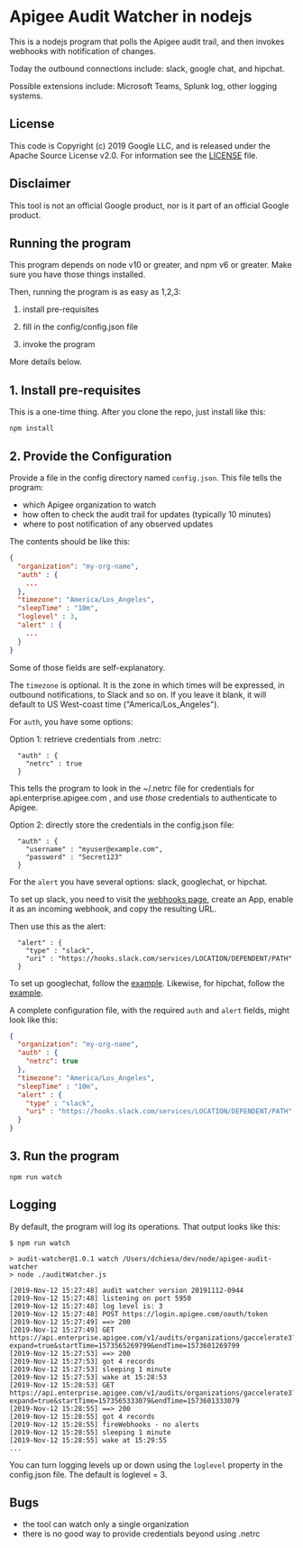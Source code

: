 # Apigee Audit Watcher in nodejs

This is a nodejs program that polls the Apigee audit trail, and
then invokes webhooks with notification of changes.

Today the outbound connections include: slack, google chat, and hipchat.

Possible extensions include: Microsoft Teams, Splunk log, other logging systems.

## License

This code is Copyright (c) 2019 Google LLC, and is released under the Apache Source License v2.0. For information see the [LICENSE](LICENSE) file.

## Disclaimer

This tool is not an official Google product, nor is it part of an official Google product.

## Running the program

This program depends on node v10 or greater, and npm v6 or greater.
Make sure you have those things installed.

Then, running the program is as easy as 1,2,3:

1. install pre-requisites

2. fill in the config/config.json file

3. invoke the program


More details below.

## 1. Install pre-requisites

This is a one-time thing. After you clone the repo, just install like this:

```
npm install
```

## 2. Provide the Configuration

Provide a file in the config directory named `config.json`.
This file tells the program:

* which Apigee organization to watch
* how often to check the audit trail for updates (typically 10 minutes)
* where to post notification of any observed updates

The contents should be like this:
```json
{
  "organization": "my-org-name",
  "auth" : {
    ...
  },
  "timezone": "America/Los_Angeles",
  "sleepTime" : "10m",
  "loglevel" : 3,
  "alert" : {
    ...
  }
}
```

Some of those fields are self-explanatory.

The `timezone` is optional. It is the zone in which times will be expressed, in outbound
notifications, to Slack and so on. If you leave it blank, it will default to US
West-coast time ("America/Los_Angeles").

For `auth`, you have some options:

Option 1: retrieve credentials from .netrc:

```
  "auth" : {
    "netrc" : true
  }
```

This tells the program to look in the ~/.netrc file for credentials for
api.enterprise.apigee.com , and use _those_ credentials to authenticate to
Apigee.

Option 2: directly store the credentials in the config.json file:


```
  "auth" : {
    "username" : "myuser@example.com",
    "password" : "Secret123"
  }
```

For the `alert` you have several options: slack, googlechat, or hipchat.

To set up slack, you need to visit the [webhooks
page](https://api.slack.com/messaging/webhooks), create an App, enable it as an
incoming webhook, and copy the resulting URL.

Then use this as the alert:
```
  "alert" : {
    "type" : "slack",
    "uri" : "https://hooks.slack.com/services/LOCATION/DEPENDENT/PATH"
  }
```

To set up googlechat, follow the
[example](./config/example-config-googlechat.json).
Likewise, for hipchat, follow the
[example](./config/example-config-hipchat.json).


A complete configuration file, with the required `auth` and `alert` fields, might look like this:

```json
{
  "organization": "my-org-name",
  "auth" : {
    "netrc": true
  },
  "timezone": "America/Los_Angeles",
  "sleepTime" : "10m",
  "alert" : {
    "type" : "slack",
    "uri" : "https://hooks.slack.com/services/LOCATION/DEPENDENT/PATH"
  }
}
```


## 3. Run the program

```
npm run watch
```

## Logging

By default, the program will log its operations. That output looks like this:

```
$ npm run watch

> audit-watcher@1.0.1 watch /Users/dchiesa/dev/node/apigee-audit-watcher
> node ./auditWatcher.js

[2019-Nov-12 15:27:48] audit watcher version 20191112-0944
[2019-Nov-12 15:27:48] listening on port 5950
[2019-Nov-12 15:27:48] log level is: 3
[2019-Nov-12 15:27:48] POST https://login.apigee.com/oauth/token
[2019-Nov-12 15:27:49] ==> 200
[2019-Nov-12 15:27:49] GET https://api.enterprise.apigee.com/v1/audits/organizations/gaccelerate3?expand=true&startTime=1573565269799&endTime=1573601269799
[2019-Nov-12 15:27:53] ==> 200
[2019-Nov-12 15:27:53] got 4 records
[2019-Nov-12 15:27:53] sleeping 1 minute
[2019-Nov-12 15:27:53] wake at 15:28:53
[2019-Nov-12 15:28:53] GET https://api.enterprise.apigee.com/v1/audits/organizations/gaccelerate3?expand=true&startTime=1573565333079&endTime=1573601333079
[2019-Nov-12 15:28:55] ==> 200
[2019-Nov-12 15:28:55] got 4 records
[2019-Nov-12 15:28:55] fireWebhooks - no alerts
[2019-Nov-12 15:28:55] sleeping 1 minute
[2019-Nov-12 15:28:55] wake at 15:29:55
...
```

You can turn logging levels up or down using the `loglevel` property in the
config.json file.  The default is loglevel = 3.


## Bugs

* the tool can watch only a single organization
* there is no good way to provide credentials beyond using .netrc
